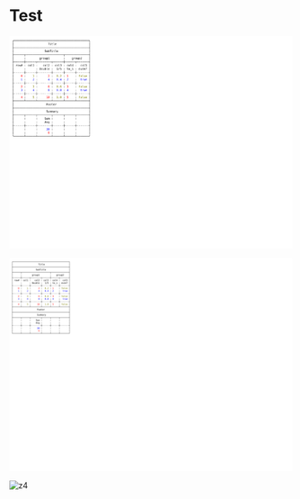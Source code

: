 # Test
![z4](docs/assets/images/z4.png)

![z4](docs/assets/images/z4.svg)

![z4](https://github.com/hutou/Test/assets/5678331/fada3421-2aea-428a-9a42-9daf380eca97)
